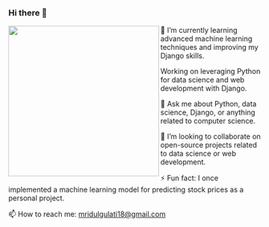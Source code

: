 ### Hi there 👋

<img align = "left" src="https://github.com/Mridul-Gulati/Mridul-Gulati/assets/90506788/32506786-d965-4c83-915c-e08541e014b9" width=300 height=300>
<p>🌱 I’m currently learning advanced machine learning techniques and improving my Django skills.</p>
<p> Working on leveraging Python for data science and web development with Django.</p>
<p>💬 Ask me about Python, data science, Django, or anything related to computer science.</p>
<p>👯 I’m looking to collaborate on open-source projects related to data science or web development.</p> 
<p>⚡ Fun fact: I once implemented a machine learning model for predicting stock prices as a personal project.</p>
<p> 📫 How to reach me: <a href="mailto:mridulgulati18@gmail.com">mridulgulati18@gmail.com</a>
